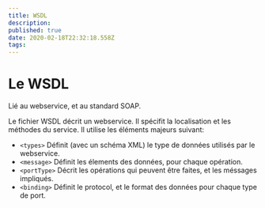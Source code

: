 ```yaml
---
title: WSDL
description: 
published: true
date: 2020-02-18T22:32:18.558Z
tags: 
---
```


# Le WSDL

Lié au webservice, et au standard SOAP.

Le fichier WSDL décrit un webservice. Il spécifit la localisation et les méthodes du service. Il utilise les éléments majeurs suivant:

* `<types>`	Définit (avec un schéma XML) le type de données utilisés par le webservice.
* `<message>`	Définit les élements des données, pour chaque opération.
* `<portType>` Décrit les opérations qui peuvent être faites, et les méssages impliqués.
* `<binding>` Définit le protocol, et le format des données pour chaque type de port.